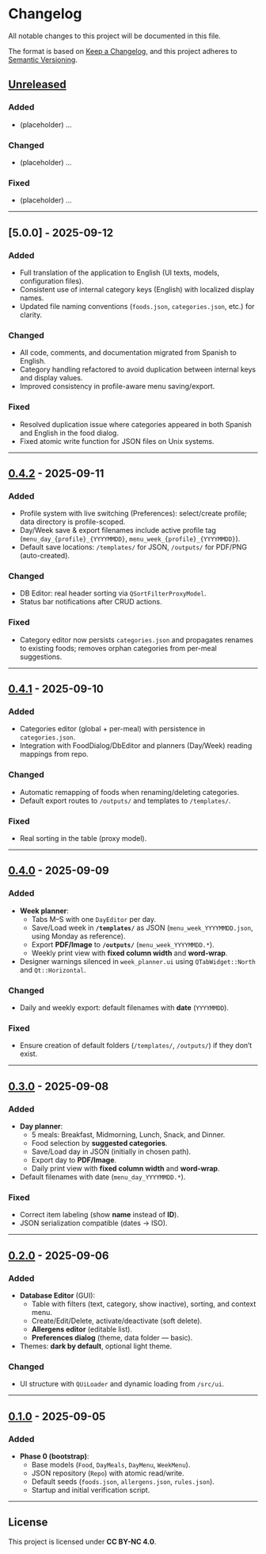 # Changelog
All notable changes to this project will be documented in this file.

The format is based on [Keep a Changelog](https://keepachangelog.com/en/1.1.0/),
and this project adheres to [Semantic Versioning](https://semver.org/spec/v2.0.0.html).

## [Unreleased]

### Added
- (placeholder) …

### Changed
- (placeholder) …

### Fixed
- (placeholder) …

---

## [5.0.0] - 2025-09-12
### Added
- Full translation of the application to English (UI texts, models, configuration files).
- Consistent use of internal category keys (English) with localized display names.
- Updated file naming conventions (`foods.json`, `categories.json`, etc.) for clarity.

### Changed
- All code, comments, and documentation migrated from Spanish to English.
- Category handling refactored to avoid duplication between internal keys and display values.
- Improved consistency in profile-aware menu saving/export.

### Fixed
- Resolved duplication issue where categories appeared in both Spanish and English in the food dialog.
- Fixed atomic write function for JSON files on Unix systems.

---

## [0.4.2] - 2025-09-11
### Added
- Profile system with live switching (Preferences): select/create profile; data directory is profile-scoped.
- Day/Week save & export filenames include active profile tag (`menu_day_{profile}_{YYYYMMDD}`, `menu_week_{profile}_{YYYYMMDD}`).
- Default save locations: `/templates/` for JSON, `/outputs/` for PDF/PNG (auto-created).

### Changed
- DB Editor: real header sorting via `QSortFilterProxyModel`.
- Status bar notifications after CRUD actions.

### Fixed
- Category editor now persists `categories.json` and propagates renames to existing foods; removes orphan categories from per-meal suggestions.

---

## [0.4.1] - 2025-09-10
### Added
- Categories editor (global + per-meal) with persistence in `categories.json`.
- Integration with FoodDialog/DbEditor and planners (Day/Week) reading mappings from repo.

### Changed
- Automatic remapping of foods when renaming/deleting categories.
- Default export routes to `/outputs/` and templates to `/templates/`.

### Fixed
- Real sorting in the table (proxy model).

---

## [0.4.0] - 2025-09-09
### Added
- **Week planner**:
  - Tabs M–S with one `DayEditor` per day.
  - Save/Load week in **`/templates/`** as JSON (`menu_week_YYYYMMDD.json`, using Monday as reference).
  - Export **PDF/Image** to **`/outputs/`** (`menu_week_YYYYMMDD.*`).
  - Weekly print view with **fixed column width** and **word-wrap**.
- Designer warnings silenced in `week_planner.ui` using `QTabWidget::North` and `Qt::Horizontal`.

### Changed
- Daily and weekly export: default filenames with **date** (`YYYYMMDD`).

### Fixed
- Ensure creation of default folders (`/templates/`, `/outputs/`) if they don’t exist.

---

## [0.3.0] - 2025-09-08
### Added
- **Day planner**:
  - 5 meals: Breakfast, Midmorning, Lunch, Snack, and Dinner.
  - Food selection by **suggested categories**.
  - Save/Load day in JSON (initially in chosen path).
  - Export day to **PDF/Image**.
  - Daily print view with **fixed column width** and **word-wrap**.
- Default filenames with date (`menu_day_YYYYMMDD.*`).

### Fixed
- Correct item labeling (show **name** instead of **ID**).
- JSON serialization compatible (dates → ISO).

---

## [0.2.0] - 2025-09-06
### Added
- **Database Editor** (GUI):
  - Table with filters (text, category, show inactive), sorting, and context menu.
  - Create/Edit/Delete, activate/deactivate (soft delete).
  - **Allergens editor** (editable list).
  - **Preferences dialog** (theme, data folder — basic).
- Themes: **dark by default**, optional light theme.

### Changed
- UI structure with `QUiLoader` and dynamic loading from `/src/ui`.

---

## [0.1.0] - 2025-09-05
### Added
- **Phase 0 (bootstrap)**:
  - Base models (`Food`, `DayMeals`, `DayMenu`, `WeekMenu`).
  - JSON repository (`Repo`) with atomic read/write.
  - Default seeds (`foods.json`, `allergens.json`, `rules.json`).
  - Startup and initial verification script.

---

## License
This project is licensed under **CC BY-NC 4.0**.

[Unreleased]: https://github.com/owner/repo/compare/v0.5.0...HEAD
[0.5.0]: https://github.com/owner/repo/compare/v0.4.2...v0.5.0
[0.4.2]: https://github.com/owner/repo/compare/v0.4.1...v0.4.2
[0.4.1]: https://github.com/OWNER/REPO/compare/v0.4.0...v0.4.1
[0.4.0]: https://github.com/angelsotob/menus-app/compare/v0.3.0...v0.4.0
[0.3.0]: https://github.com/angelsotob/menus-app/compare/v0.2.0...v0.3.0
[0.2.0]: https://github.com/angelsotob/menus-app/compare/v0.1.0...v0.2.0
[0.1.0]: https://github.com/angelsotob/menus-app/releases/tag/v0.1.0